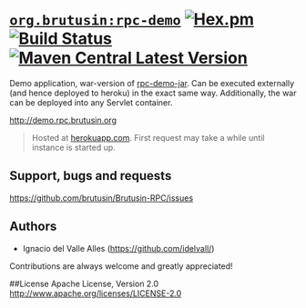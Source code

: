 # [`org.brutusin:rpc-demo`](http://demo.rpc.brutusin.org) [![Hex.pm](https://img.shields.io/hexpm/l/plug.svg)](http://www.apache.org/licenses/LICENSE-2.0) [![Build Status](https://api.travis-ci.org/brutusin/Brutusin-RPC.svg?branch=master)](https://travis-ci.org/brutusin/Brutusin-RPC) [![Maven Central Latest Version](https://maven-badges.herokuapp.com/maven-central/org.brutusin/rpc-demo/badge.svg)](https://maven-badges.herokuapp.com/maven-central/org.brutusin/rpc-demo/)

Demo application, war-version of [rpc-demo-jar](https://github.com/brutusin/Brutusin-RPC/tree/master/rpc-demos/rpc-demo-jar). Can be executed externally (and hence deployed to heroku) in the exact same way. Additionally, the war can be deployed into any Servlet container.

http://demo.rpc.brutusin.org

>Hosted at [herokuapp.com](herokuapp.com). First request may take a while until instance is started up.

## Support, bugs and requests
https://github.com/brutusin/Brutusin-RPC/issues

## Authors

- Ignacio del Valle Alles (<https://github.com/idelvall/>)

Contributions are always welcome and greatly appreciated!

##License
Apache License, Version 2.0
http://www.apache.org/licenses/LICENSE-2.0
